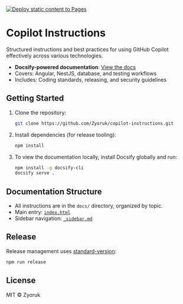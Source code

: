 [![Deploy static content to Pages](https://github.com/Zyoruk/copilot-instructions/actions/workflows/static.yml/badge.svg)](https://github.com/Zyoruk/copilot-instructions/actions/workflows/static.yml)

# Copilot Instructions

Structured instructions and best practices for using GitHub Copilot effectively across various technologies.

- **Docsify-powered documentation**: [View the docs](https://zyoruk.github.io/copilot-instructions/#/)
- Covers: Angular, NestJS, database, and testing workflows
- Includes: Coding standards, releasing, and security guidelines

## Getting Started

1. Clone the repository:
   ```sh
   git clone https://github.com/Zyoruk/copilot-instructions.git
   ```
2. Install dependencies (for release tooling):
   ```sh
   npm install
   ```
3. To view the documentation locally, install Docsify globally and run:
   ```sh
   npm install -g docsify-cli
   docsify serve .
   ```

## Documentation Structure

- All instructions are in the `docs/` directory, organized by topic.
- Main entry: [`index.html`](index.html)
- Sidebar navigation: [`_sidebar.md`](_sidebar.md)

## Release

Release management uses [standard-version](https://github.com/conventional-changelog/standard-version):

```sh
npm run release
```

## License

MIT © Zyoruk
